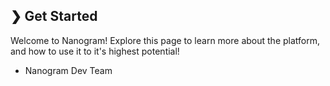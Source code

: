 ## ❯ Get Started

Welcome to Nanogram! Explore this page to learn more about the platform, and how to use it to it's highest potential!

- Nanogram Dev Team

